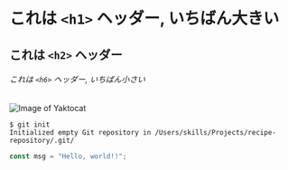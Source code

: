 # これは `<h1>` ヘッダー, いちばん大きい

## これは `<h2>` ヘッダー

###### これは `<h6>` ヘッダー, いちばん小さい

![Image of Yaktocat](https://octodex.github.com/images/yaktocat.png)

```
$ git init
Initialized empty Git repository in /Users/skills/Projects/recipe-repository/.git/
```
``` javascript
const msg = "Hello, world!!";
```

